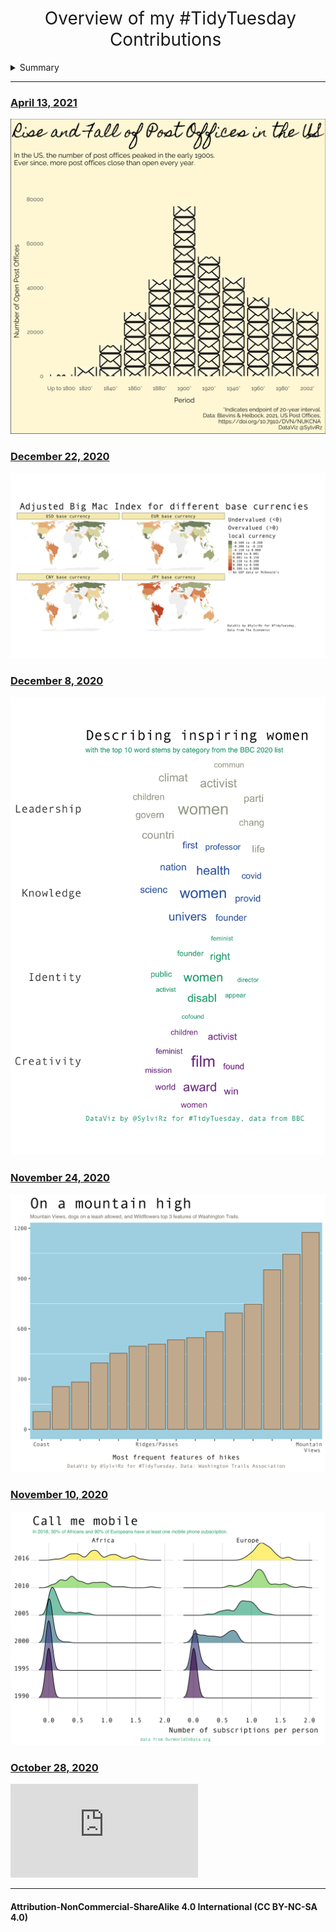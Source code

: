 <h1 style="font-weight:normal" align="center">
  &nbsp;Overview of my #TidyTuesday Contributions&nbsp;
</h1>


<!--
Quick Link
-->


<details>
<summary>Summary</summary>

<!-- toc -->
* **2020**
  - December 22, 2020 [Big Mac](https://github.com/SylviRz/TidyTuesday/blob/main/20201222/bigmacindex_by_currency.jpg)
  - December 8, 2020 [BBC Influential Women](https://github.com/SylviRz/TidyTuesday/blob/main/20201208/describing_influential_women.png)
  - November 24, 2020 [Washington Trails](https://github.com/SylviRz/TidyTuesday/blob/main/20201124/mountainhigh1.png)
  - November 10, 2020 [Mobile Phones and Landlines](https://github.com/SylviRz/TidyTuesday/blob/main/20201110/callMeMobile3.png)
  - October 28, 2020 [Windturbines in Canada](https://github.com/SylviRz/TidyTuesday/blob/main/20201028/manufacturers_province.pdf)
 * **2021**
  - April 13, 2021 [Rise and Fall of US Post Offices](https://github.com/SylviRz/TidyTuesday/blob/main/20210413/20210413.png)
<!-- tocstop -->


</details>

***

### [April 13, 2021](https://github.com/SylviRz/TidyTuesday/blob/main/20210413/20210413.png) 

![](https://github.com/SylviRz/TidyTuesday/blob/main/20210413/20210413.png)



### [December 22, 2020](https://github.com/SylviRz/TidyTuesday/blob/main/20201222/bigmacindex_by_currency.jpg)

![](https://github.com/SylviRz/TidyTuesday/blob/main/20201222/bigmacindex_by_currency.jpg)



### [December 8, 2020](https://github.com/SylviRz/TidyTuesday/blob/main/20201208/describing_influential_women.png)

![](https://github.com/SylviRz/TidyTuesday/blob/main/20201208/describing_influential_women.png)

### [November 24, 2020](https://github.com/SylviRz/TidyTuesday/blob/main/20201124/mountainhigh1.png)

![](https://github.com/SylviRz/TidyTuesday/blob/main/20201124/mountainhigh1.png)

### [November 10, 2020](https://github.com/SylviRz/TidyTuesday/blob/main/20201110/callMeMobile3.png)

![](https://github.com/SylviRz/TidyTuesday/blob/main/20201110/callMeMobile3.png)

### [October 28, 2020](https://github.com/SylviRz/TidyTuesday/blob/main/20201028/manufacturers_province.pdf)

![](https://github.com/SylviRz/TidyTuesday/blob/main/20201028/manufacturers_province.pdf)


***

#### Attribution-NonCommercial-ShareAlike 4.0 International (CC BY-NC-SA 4.0)
<div style="width:300px; height:200px">
<img src=https://camo.githubusercontent.com/00f7814990f36f84c5ea74cba887385d8a2f36be/68747470733a2f2f646f63732e636c6f7564706f7373652e636f6d2f696d616765732f63632d62792d6e632d73612e706e67 alt="" height="42">
</div>
